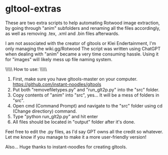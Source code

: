 # gltool-extras
These are two extra scripts to help automating Rotwood image extraction, by going through "anim" subfolders and renaming all the files accordingly, as well as removing .tex, .xml and .bin files afterwards.

I am not associated with the creator of gltools or Klei Endertainment, I'm only managing the wiki.gg/Rotwood
The script was written using ChatGPT when dealing with "anim" became a very time consuming hassle. Using it for "images" will likely mess up file naming system.

\\\\\\\\\\
How to use:
\\\\\\\\\\
1. First, make sure you have gltools-master on your computer.
	https://github.com/instant-noodles/gltools
2. Put both "removefiletypes.py" and "run_glt2p.py" into the "src" folder.
3. Copy contents of "anim" into "src", yes... It will be a mess of folders in "src".
4. Open cmd (Command Prompt) and navigate to the "src" folder using cd (Change directiory) command.
5. Type "python run_glt2p.py" and hit enter
6. All files should be located in "output" folder after it's done.

Feel free to edit the .py files, as I'd say GPT owns all the credit so whatever.
Let me know if you manage to make it a more user-friendly version!

Also... Huge thanks to instant-noodles for creating gltools.
